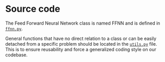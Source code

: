 # Source code

The Feed Forward Neural Network class is named FFNN and is defined in [`ffnn.py`](https://github.com/kmaasrud/ffnn-fys-stk4155/blob/main/src/ffnn.py).

General functions that have no direct relation to a class or can be easily detached from a specific problem should be located in the [`utils.py`](https://github.com/kmaasrud/ffnn-fys-stk4155/blob/main/src/utils.py) file. This is to ensure reusability and force a generalized coding style on our codebase.
